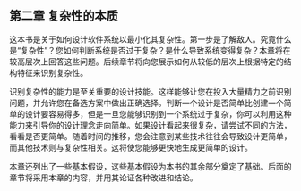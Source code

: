 ## 第二章 复杂性的本质

这本书是关于如何设计软件系统以最小化其复杂性。第一步是了解敌人。究竟什么是“复杂性”？您如何判断系统是否过于复杂？是什么导致系统变得复杂？本章将在较高层次上回答这些问题。后续章节将向您展示如何从较低的层次上根据特定的结构特征来识别复杂性。

识别复杂性的能力是至关重要的设计技能。这样能够让您在投入大量精力之前识别问题，并允许您在备选方案中做出正确选择。判断一个设计是否简单比创建一个简单的设计要容易得多，但是一旦您能够识别到一个系统过于复杂，你可以利用这种能力来引导你的设计理念走向简单。如果设计看起来很复杂，请尝试不同的方法，看看是否更简单。随着时间的推移，您会注意到某些技术往往会导致设计更简单，而其他技术则与复杂性相关。这将使您能够更快地生成更简单的设计。

本章还列出了一些基本假设，这些基本假设为本书的其余部分奠定了基础。后面的章节将采用本章的内容，并用其论证各种改进和结论。